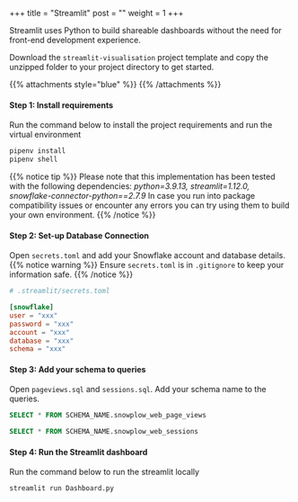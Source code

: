 +++
title = "Streamlit"
post = ""
weight = 1
+++

Streamlit uses Python to build shareable dashboards without the need for front-end development experience.

Download the `streamlit-visualisation` project template and copy the unzipped folder to your project directory to get started.

{{% attachments style="blue" %}}
{{% /attachments %}}


#### **Step 1:** Install requirements
Run the command below to install the project requirements and run the virtual environment

```bash
pipenv install
pipenv shell
```
{{% notice tip %}}
Please note that this implementation has been tested with the following dependencies: *python=3.9.13, streamlit=1.12.0, snowflake-connector-python==2.7.9* In case you run into package compatibility issues or encounter any errors you can try using them to build your own environment.
{{% /notice %}}
#### **Step 2:** Set-up Database Connection
Open `secrets.toml` and add your Snowflake account and database details.
{{% notice warning %}}
Ensure `secrets.toml` is in `.gitignore` to keep your information safe.
{{% /notice %}}

```toml
# .streamlit/secrets.toml

[snowflake]
user = "xxx"
password = "xxx"
account = "xxx"
database = "xxx"
schema = "xxx"

```

#### **Step 3:** Add your schema to queries
Open `pageviews.sql` and `sessions.sql`. Add your schema name to the queries.

```sql
SELECT * FROM SCHEMA_NAME.snowplow_web_page_views

SELECT * FROM SCHEMA_NAME.snowplow_web_sessions
```

#### **Step 4:** Run the Streamlit dashboard
Run the command below to run the streamlit locally

```bash
streamlit run Dashboard.py
```
